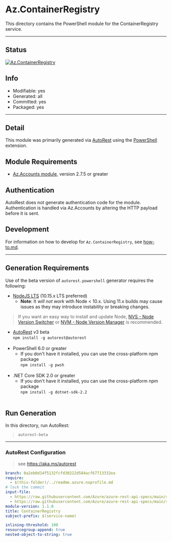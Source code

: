 <!-- region Generated -->
# Az.ContainerRegistry
This directory contains the PowerShell module for the ContainerRegistry service.

---
## Status
[![Az.ContainerRegistry](https://img.shields.io/powershellgallery/v/Az.ContainerRegistry.svg?style=flat-square&label=Az.ContainerRegistry "Az.ContainerRegistry")](https://www.powershellgallery.com/packages/Az.ContainerRegistry/)

## Info
- Modifiable: yes
- Generated: all
- Committed: yes
- Packaged: yes

---
## Detail
This module was primarily generated via [AutoRest](https://github.com/Azure/autorest) using the [PowerShell](https://github.com/Azure/autorest.powershell) extension.

## Module Requirements
- [Az.Accounts module](https://www.powershellgallery.com/packages/Az.Accounts/), version 2.7.5 or greater

## Authentication
AutoRest does not generate authentication code for the module. Authentication is handled via Az.Accounts by altering the HTTP payload before it is sent.

## Development
For information on how to develop for `Az.ContainerRegistry`, see [how-to.md](how-to.md).
<!-- endregion -->

---
## Generation Requirements
Use of the beta version of `autorest.powershell` generator requires the following:
- [NodeJS LTS](https://nodejs.org) (10.15.x LTS preferred)
  - **Note**: It *will not work* with Node < 10.x. Using 11.x builds may cause issues as they may introduce instability or breaking changes.
> If you want an easy way to install and update Node, [NVS - Node Version Switcher](../nodejs/installing-via-nvs.md) or [NVM - Node Version Manager](../nodejs/installing-via-nvm.md) is recommended.
- [AutoRest](https://aka.ms/autorest) v3 beta <br>`npm install -g autorest@autorest`<br>&nbsp;
- PowerShell 6.0 or greater
  - If you don't have it installed, you can use the cross-platform npm package <br>`npm install -g pwsh`<br>&nbsp;
- .NET Core SDK 2.0 or greater
  - If you don't have it installed, you can use the cross-platform npm package <br>`npm install -g dotnet-sdk-2.2`<br>&nbsp;

## Run Generation
In this directory, run AutoRest:
> `autorest-beta`

---
### AutoRest Configuration
> see https://aka.ms/autorest

``` yaml
branch: 0a2eb0d14f5132fcfd30222d584acf67713332ea
require:
  - $(this-folder)/../readme.azure.noprofile.md
# lock the commit
input-file:
  - https://raw.githubusercontent.com/Azure/azure-rest-api-specs/main/specification/containerregistry/resource-manager/Microsoft.ContainerRegistry/stable/2022-12-01/containerregistry.json
  - https://raw.githubusercontent.com/Azure/azure-rest-api-specs/main/specification/containerregistry/resource-manager/Microsoft.ContainerRegistry/preview/2019-06-01-preview/containerregistry_build.json
module-version: 1.1.0
title: ContainerRegistry
subject-prefix: $(service-name)

inlining-threshold: 100
resourcegroup-append: true
nested-object-to-string: true
